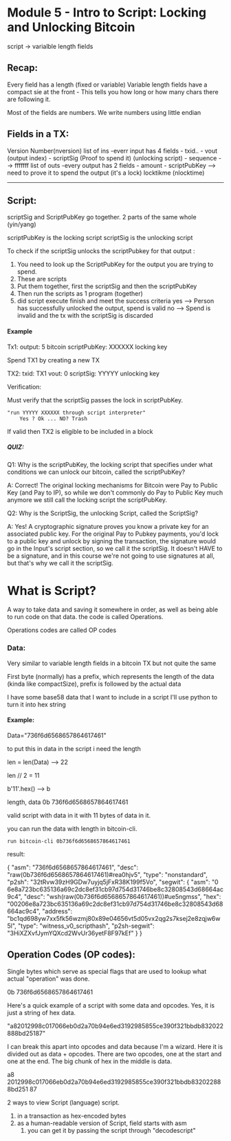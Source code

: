 # Module 5 - Intro to Script: Locking and Unlocking Bitcoin

script -> varialble length fields
## Recap:

Every field has a length (fixed or variable)
Variable length fields have a compact sie at the front
    - This tells you how long or how many chars there are following it.

Most of the fields are numbers. We write numbers using little endian

## Fields in a TX:

Version Number(nversion)
list of ins
    -everr input has 4 fields
        - txid..
        - vout (output index)
        - scriptSig (Proof to spend it) (unlocking script)
        - sequence --> fffffff
list of outs
    -every output has 2 fields
        - amount
        - scriptPubKey --> need to prove it to spend the output (it's a lock)
locktikme (nlocktime)


--------------------

## Script:

scriptSig and ScriptPubKey go together. 2 parts of the same whole (yin/yang)

scriptPubKey is the locking script 
scriptSig is the unlocking script 

To check if the scriptSig unlocks the scriptPubkey for that output :

1) You need to look up the ScriptPubKey for the output you are trying to spend.  
2) These are scripts
3) Put them together, first the scriptSig and then the scriptPubKey
4) Then run the scripts as 1 program (together) 
5) did script execute finish and meet the success  criteria
    yes --> Person has successfully unlocked the output, spend is valid
    no --> Spend is invalid and the tx with the scriptSig is discarded 


#### Example

Tx1:
    output: 5 bitcoin
    scriptPubKey: XXXXXX locking key

Spend TX1 by creating a new TX

TX2:
    txid: TX1
    vout: 0
    scriptSig: YYYYY unlocking key

Verification:

Must verify that the scriptSig passes the lock in scriptPubKey.

    "run YYYYY XXXXXX through script interpreter"
        Yes ? Ok ... NO? Trash

If valid then TX2 is eligible to be included in a block


##### QUIZ:

Q1: Why is the scriptPubKey, the locking script that specifies under what conditions we can unlock our bitcoin, called the scriptPubKey?

A: Correct! The original locking mechanisms for Bitcoin were Pay to Public Key (and Pay to IP), so while we don't commonly do Pay to Public Key much anymore we still call the locking script the scriptPubKey.

Q2: Why is the ScriptSig, the unlocking Script, called the ScriptSig?

A: Yes! A cryptographic signature proves you know a private key for an associated public key. For the original Pay to Pubkey payments, you'd lock to a public key and unlock by signing the transaction, the signature would go in the Input's script section, so we call it the scriptSig. It doesn't HAVE to be a signature, and in this course we're not going to use signatures at all, but that's why we call it the scriptSig.


# What is Script?

A way to take data and saving it somewhere in order, as well as being able to run code on that data. the code is called Operations. 

Operations codes are called OP codes

### Data:

Very similar to variable length fields in a bitcoin TX but not quite the same

First byte (normally) has a prefix, which represents the length of the data (kinda like compactSize), prefix is followed by the actual data

I have some base58 data that I want to include in a script
I'll use python to turn it into hex string

#### Example:

Data="736f6d6568657864617461"

to put this in data in the script i need the length

len = len(Data)
--> 22 

len // 2 = 11

b'11'.hex()
--> b

length,  data
0b        736f6d6568657864617461  


valid script with data in it with 11 bytes of data in it.

you can run the data with length in bitcoin-cli.

    run bitcoin-cli 0b736f6d6568657864617461  

result:

{
  "asm": "736f6d6568657864617461",
  "desc": "raw(0b736f6d6568657864617461)#rea0hjv5",
  "type": "nonstandard",
  "p2sh": "32tRvw39zH9GDw7uyjq5jFxR38K199f5Vo",
  "segwit": {
    "asm": "0 6e8a723bc635136a69c2dc8ef31cb97d754d31746be8c32808543d68664ac9c4",
    "desc": "wsh(raw(0b736f6d6568657864617461))#ue5ngmss",
    "hex": "00206e8a723bc635136a69c2dc8ef31cb97d754d31746be8c32808543d68664ac9c4",
    "address": "bc1qd698yw7xx5fk56wzmj80x89e04656vt5d05vx2qg2s7ksej2e8zqjw6w5l",
    "type": "witness_v0_scripthash",
    "p2sh-segwit": "3HiXZXvfJymYQXcd2WvUr36yetF8F97kEf"
  }
}

## Operation Codes (OP codes):

Single bytes which serve as special flags that are used to lookup what actual "operation" was done.

0b 736f6d6568657864617461  

Here's a quick example of a script with some data and opcodes. Yes, it is just a string of hex data.

"a82012998c017066eb0d2a70b94e6ed3192985855ce390f321bbdb832022888bd25187"

I can break this apart into opcodes and data because I'm a wizard. Here it is divided out as data + opcodes. There are two opcodes, one at the start and one at the end. The big chunk of hex in the middle is data.

a8 2012998c017066eb0d2a70b94e6ed3192985855ce390f321bbdb832022888bd251 87

2 ways to view Script (language) script.

1. in a transaction as hex-encoded bytes
2. as a human-readable version of Script, field starts with asm
    1. you can get it by passing the script through "decodescript" 


 

